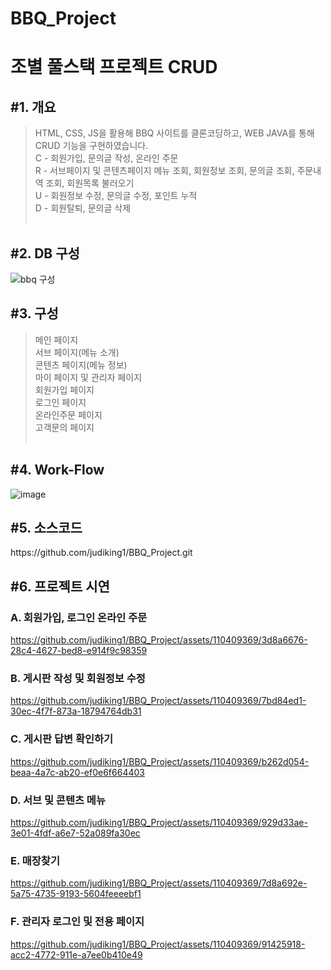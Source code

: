 # BBQ_Project

<h1>조별 풀스택 프로젝트 CRUD</h1>

<h2>#1. 개요</h2>

> HTML, CSS, JS을 활용해 BBQ 사이트를 클론코딩하고, WEB JAVA를 통해 CRUD 기능을 구현하였습니다.<br>
> C - 회원가입, 문의글 작성, 온라인 주문<br>
> R - 서브페이지 및 콘텐츠페이지 메뉴 조회, 회원정보 조회, 문의글 조회, 주문내역 조회, 회원목록 불러오기<br>
> U - 회원정보 수정, 문의글 수정, 포인트 누적<br>
> D - 회원탈퇴, 문의글 삭제
<br><br>


<h2>#2. DB 구성</h2>

![bbq 구성](https://github.com/judiking1/BBQ_Project/assets/110409369/57618ca0-49e3-45d5-b461-e9009b5a1db3)

<h2>#3. 구성</h2>

> 메인 페이지<br>
> 서브 페이지(메뉴 소개)<br>
> 콘텐츠 페이지(메뉴 정보)<br>
> 마이 페이지 및 관리자 페이지<br>
> 회원가입 페이지<br>
> 로그인 페이지<br>
> 온라인주문 페이지<br>
> 고객문의 페이지
<br><br>



<h2>#4. Work-Flow</h2>

![image](https://github.com/judiking1/BBQ_Project/assets/110409369/5451b3ff-5067-4357-b98c-e3dfaaf788b5)

<h2>#5. 소스코드</h2>
https://github.com/judiking1/BBQ_Project.git


<h2>#6. 프로젝트 시연</h2>

  <h3>A. 회원가입, 로그인 온라인 주문</h3>

  https://github.com/judiking1/BBQ_Project/assets/110409369/3d8a6676-28c4-4627-bed8-e914f9c98359

  <h3>B. 게시판 작성 및 회원정보 수정</h3>

  https://github.com/judiking1/BBQ_Project/assets/110409369/7bd84ed1-30ec-4f7f-873a-18794764db31
  
  <h3>C. 게시판 답변 확인하기</h3>

  https://github.com/judiking1/BBQ_Project/assets/110409369/b262d054-beaa-4a7c-ab20-ef0e6f664403

  <h3>D. 서브 및 콘텐츠 메뉴</h3>

  https://github.com/judiking1/BBQ_Project/assets/110409369/929d33ae-3e01-4fdf-a6e7-52a089fa30ec

  <h3>E. 매장찾기</h3>

  https://github.com/judiking1/BBQ_Project/assets/110409369/7d8a692e-5a75-4735-9193-5604feeeebf1

  <h3>F. 관리자 로그인 및 전용 페이지</h3>

  https://github.com/judiking1/BBQ_Project/assets/110409369/91425918-acc2-4772-911e-a7ee0b410e49




